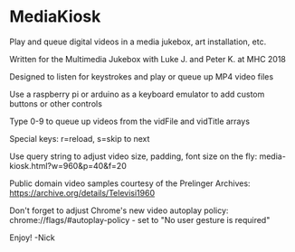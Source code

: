 # MediaKiosk
Play and queue digital videos in a media jukebox, art installation, etc.

Written for the Multimedia Jukebox with Luke J. and Peter K. at MHC 2018

Designed to listen for keystrokes and play or queue up MP4 video files

Use a raspberry pi or arduino as a keyboard emulator to add 
custom buttons or other controls

Type 0-9 to queue up videos from the vidFile and vidTitle arrays

Special keys: r=reload, s=skip to next

Use query string to adjust video size, padding, font size on the fly:
media-kiosk.html?w=960&p=40&f=20

Public domain video samples courtesy of the Prelinger Archives: 
https://archive.org/details/Televisi1960

Don't forget to adjust Chrome's new video autoplay policy:
chrome://flags/#autoplay-policy - set to "No user gesture is required"

Enjoy! -Nick
